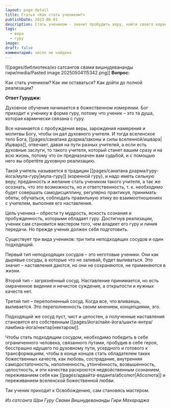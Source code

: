 ```yaml
---
layout: page-detail
title: Статья «Как стать учеником?»
publishDate: 2023-06-01
description: Стать учеником - значит пробудить веру, найти своего коренного гуру и быть готовым к самодисциплине, практике и следованию наставлениям. Только «пустой, чистый и целостный сосуд» способен принять и реализовать учение, преодолев ограничения и эго. Такой ученик раскрывает божественные качества и достигает реализации, становясь мастером и воплощением недвойственной любви и мудрости.
tags:
  - вера
  - гуру
image: 
draft: false
комментарий: число не найдена
---
```

![[pages/библиотека/из сатсангов свами вишнудевананды гири/media/Pasted image 20250504115342.png]]
**Вопрос:** 

 Как стать учеником? Как им оставаться? Как дойти до полной реализации? 

  
**Ответ Гуруджи:** 

 Духовное обучение начинается в божественном измерении. Бог приходит к ученику в форме гуру, потому что ученик – это та душа, которая кармически связана с гуру.

 Все начинается с пробуждения веры, зарождения намерения и молитвы Богу, чтобы он дал духовного учителя. И тогда вселенское тело Бога, [[pages/санатана дхарма/законы и силы вселенной/ишвара|Ишвара]], отвечает, давая на пути разных учителей, а если есть духовные заслуги, то такого учителя, который станет вашим сразу и на всю жизнь, потому что он предназначен вам судьбой, и с помощью него вы обретёте духовную реализацию.

 Такой учитель называется в традиции [[pages/санатана дхарма/гуру-йога/мула-гуру|мула-гуру]] (коренной гуру), и надо иметь сильную веру, преданность и желание стать учеником такого учителя, а так же осознать, что это возможность, но и ответственность, т. к. необходимо будет совершать самодисциплину, регулярно практикуя, принимать обеты, обучаться, соблюдать правильную этику во взаимоотношениях с учителем, выполняя его наставления.

 Цель ученика – обрести ту мудрость, ясность сознания и пробужденность, которыми обладает гуру. Достигнув реализации, ученик сам становится мастером того, чем владеет его гуру и линия передачи. Но прежде ученик должен себя подготовить.

 Существует три вида учеников: три типа неподходящих сосудов и один подходящий.

 Первый тип неподходящих сосудов – это неготовые ученики. Они как дырявые сосуды, в которые что не заливай, будет выливаться. Это значит – наставления даются, но они не сохраняются, не применяются в жизни.

 Второй тип – загрязнённый сосуд. Наставление принимается, но есть омраченное видение и нечистое суждение, а открытости и нужных качеств нет.

 Третий тип – переполненный сосуд. Когда все, что вливаешь, выливается. Это переполненность своим мнением, концепциями, эго.

 Подходящий же сосуд пуст, чист и целостен, а полученные наставления становятся его собственным [[pages/йога/лайя-йога/шакти-янтра/ламбика-йога/нектар|нектаром]].

 Чтобы стать подходящим сосудом, необходимо победить в себе ограниченного человека, связанного путами, пробудив в себе героя, бесстрашно идущего по духовному пути, усердного и готового к трансформациям, чтобы в конце концов стать обладателем таких божественных качеств, как любовь, сострадание, внутренняя самодостаточность, наполненность, утончённость, возвышенность, целостность, и эти качества раскроются недвойственным сознанием, переживанием себя как [[pages/адвайта-веданта/абсолют|Абсолюта]] и переживанием вселенской божественной любви.

 Так ученик приходит к Освобождению, сам становясь мастером.

 *Из сатсанга Шри Гуру Свами Вишнудевананды Гири Махараджа*
